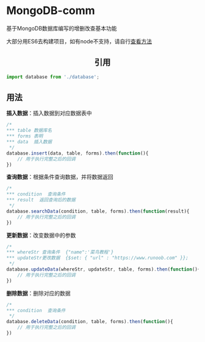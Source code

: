 <div>
  <h1>MongoDB-comm</h1>
  <p>基于MongoDB数据库编写的增删改查基本功能<p>
  <p>大部分用ES6去构建项目，如有node不支持，请自行<a href="http://www.jianshu.com/p/a9c27b80af9d" target="#">查看方法</a></p>
</div>

<h2 align="center">引用</h2>

```js
import database from './database';
```

<h2>用法</h2>

**插入数据**：插入数据到对应数据表中
```js
/*
*** table 数据库名
*** forms 表明
*** data  插入数据
 */
database.insert(data, table, forms).then(function(){
	// 用于执行完整之后的回调
})
```

**查询数据**：根据条件查询数据，并将数据返回
```js
/*
*** condition  查询条件
*** result  返回查询后的数据
 */
database.searchData(condition, table, forms).then(function(result){
	// 用于执行完整之后的回调
})
```

**更新数据**：改变数据中的参数
```js
/*
*** whereStr 查询条件  {"name":'菜鸟教程'}
*** updateStr更改数据  {$set: { "url" : "https://www.runoob.com" }};
 */
database.updateData(whereStr, updateStr, table, forms).then(function(){
	// 用于执行完整之后的回调
})
```

**删除数据**：删除对应的数据
```js
/*
*** condition  查询条件
 */
database.deleteData(condition, table, forms).then(function(){
	// 用于执行完整之后的回调
})
```

